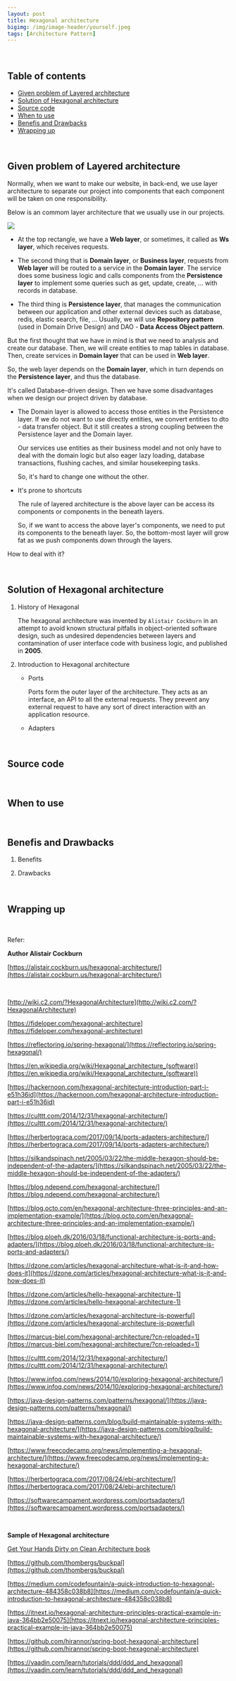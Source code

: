 ```yaml
---
layout: post
title: Hexagonal architecture
bigimg: /img/image-header/yourself.jpeg
tags: [Architecture Pattern]
---
```





<br>

## Table of contents
- [Given problem of Layered architecture](#given-problem-of-layered-architecture)
- [Solution of Hexagonal architecture](#solution-of-hexagonal-architecture)
- [Source code](#source-code)
- [When to use](#when-to-use)
- [Benefis and Drawbacks](#benefits-and-drawbacks)
- [Wrapping up](#wrapping-up)


<br>

## Given problem of Layered architecture

Normally, when we want to make our website, in back-end, we use layer architecture to separate our project into components that each component will be taken on one responsibility.

Below is an commom layer architecture that we usually use in our projects.

![](../img/Architecture-pattern/layered-architecture/common-layers.png)

- At the top rectangle, we have a **Web layer**, or sometimes, it called as **Ws layer**, which receives requests.

- The second thing that is **Domain layer**, or **Business layer**, requests from **Web layer** will be routed to a service in the **Domain layer**. The service does some business logic and calls components from the **Persistence layer** to implement some queries such as get, update, create, ... with records in database.

- The third thing is **Persistence layer**, that manages the communication between our application and other external devices such as database, redis, elastic search, file, ... Usually, we will use **Repository pattern** (used in Domain Drive Design) and DAO - **Data Access Object pattern**.

But the first thought that we have in mind is that we need to analysis and create our database. Then, we will create entities to map tables in database. Then, create services in **Domain layer** that can be used in **Web layer**.

So, the web layer depends on the **Domain layer**, which in turn depends on the **Persistence layer**, and thus the database.

It's called Database-driven design. Then we have some disadvantages when we design our project driven by database.
- The Domain layer is allowed to access those entities in the Persistence layer. If we do not want to use directly entities, we convert entities to dto - data transfer object. But it still creates a strong coupling between the Persistence layer and the Domain layer.

    Our services use entities as their business model and not only have to deal with the domain logic but also eager lazy loading, database transactions, flushing caches, and similar housekeeping tasks.

    So, it's hard to change one without the other.

- It's prone to shortcuts

    The rule of layered architecture is the above layer can be access its components or components in the beneath layers.

    So, if we want to access the above layer's components, we need to put its components to the beneath layer. So, the bottom-most layer will grow fat as we push components down through the layers.

How to deal with it?

<br>

## Solution of Hexagonal architecture

1. History of Hexagonal

    The hexagonal architecture was invented by ```Alistair Cockburn``` in an attempt to avoid known structural pitfalls in object-oriented software design, such as undesired dependencies between layers and contamination of user interface code with business logic, and published in **2005**.

2. Introduction to Hexagonal architecture

    - Ports

        Ports form the outer layer of the architecture. They acts as an interface, an API to all the external requests. They prevent any external request to have any sort of direct interaction with an application resource.

    - Adapters

<br>

## Source code





<br>

## When to use






<br>

## Benefis and Drawbacks
1. Benefits



2. Drawbacks


<br>

## Wrapping up




<br>

Refer:

**Author Alistair Cockburn**

[https://alistair.cockburn.us/hexagonal-architecture/](https://alistair.cockburn.us/hexagonal-architecture/)

<br>

[http://wiki.c2.com/?HexagonalArchitecture](http://wiki.c2.com/?HexagonalArchitecture)

[https://fideloper.com/hexagonal-architecture](https://fideloper.com/hexagonal-architecture)

[https://reflectoring.io/spring-hexagonal/](https://reflectoring.io/spring-hexagonal/)

[https://en.wikipedia.org/wiki/Hexagonal_architecture_(software)](https://en.wikipedia.org/wiki/Hexagonal_architecture_(software))

[https://hackernoon.com/hexagonal-architecture-introduction-part-i-e51h36id](https://hackernoon.com/hexagonal-architecture-introduction-part-i-e51h36id)

[https://culttt.com/2014/12/31/hexagonal-architecture/](https://culttt.com/2014/12/31/hexagonal-architecture/)

[https://herbertograca.com/2017/09/14/ports-adapters-architecture/](https://herbertograca.com/2017/09/14/ports-adapters-architecture/)

[https://silkandspinach.net/2005/03/22/the-middle-hexagon-should-be-independent-of-the-adapters/](https://silkandspinach.net/2005/03/22/the-middle-hexagon-should-be-independent-of-the-adapters/)

[https://blog.ndepend.com/hexagonal-architecture/](https://blog.ndepend.com/hexagonal-architecture/)

[https://blog.octo.com/en/hexagonal-architecture-three-principles-and-an-implementation-example/](https://blog.octo.com/en/hexagonal-architecture-three-principles-and-an-implementation-example/)

[https://blog.ploeh.dk/2016/03/18/functional-architecture-is-ports-and-adapters/](https://blog.ploeh.dk/2016/03/18/functional-architecture-is-ports-and-adapters/)

[https://dzone.com/articles/hexagonal-architecture-what-is-it-and-how-does-it](https://dzone.com/articles/hexagonal-architecture-what-is-it-and-how-does-it)

[https://dzone.com/articles/hello-hexagonal-architecture-1](https://dzone.com/articles/hello-hexagonal-architecture-1)

[https://dzone.com/articles/hexagonal-architecture-is-powerful](https://dzone.com/articles/hexagonal-architecture-is-powerful)

[https://marcus-biel.com/hexagonal-architecture/?cn-reloaded=1](https://marcus-biel.com/hexagonal-architecture/?cn-reloaded=1)

[https://culttt.com/2014/12/31/hexagonal-architecture/](https://culttt.com/2014/12/31/hexagonal-architecture/)

[https://www.infoq.com/news/2014/10/exploring-hexagonal-architecture/](https://www.infoq.com/news/2014/10/exploring-hexagonal-architecture/)

[https://java-design-patterns.com/patterns/hexagonal/](https://java-design-patterns.com/patterns/hexagonal/)

[https://java-design-patterns.com/blog/build-maintainable-systems-with-hexagonal-architecture/](https://java-design-patterns.com/blog/build-maintainable-systems-with-hexagonal-architecture/)

[https://www.freecodecamp.org/news/implementing-a-hexagonal-architecture/](https://www.freecodecamp.org/news/implementing-a-hexagonal-architecture/)

[https://herbertograca.com/2017/08/24/ebi-architecture/](https://herbertograca.com/2017/08/24/ebi-architecture/)

[https://softwarecampament.wordpress.com/portsadapters/](https://softwarecampament.wordpress.com/portsadapters/)

<br>

**Sample of Hexagonal architecture**

[Get Your Hands Dirty on Clean Architecture book](https://subscription.packtpub.com/book/programming/9781839211966)

[https://github.com/thombergs/buckpal](https://github.com/thombergs/buckpal)

[https://medium.com/codefountain/a-quick-introduction-to-hexagonal-architecture-484358c038b8](https://medium.com/codefountain/a-quick-introduction-to-hexagonal-architecture-484358c038b8)

[https://itnext.io/hexagonal-architecture-principles-practical-example-in-java-364bb2e50075](https://itnext.io/hexagonal-architecture-principles-practical-example-in-java-364bb2e50075)

[https://github.com/hirannor/spring-boot-hexagonal-architecture](https://github.com/hirannor/spring-boot-hexagonal-architecture)

[https://vaadin.com/learn/tutorials/ddd/ddd_and_hexagonal](https://vaadin.com/learn/tutorials/ddd/ddd_and_hexagonal)
